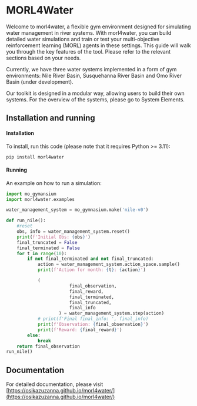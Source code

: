 # MORL4Water
<!-- start main body -->
<!-- Repository with a mondular gym environment, which lets you build a multi-objective water simulations to train you MORL agents on. -->
Welcome to morl4water, a flexible gym environment designed for simulating water management in river systems. With morl4water, 
you can build detailed water simulations and train or test your multi-objective reinforcement learning (MORL) agents in these settings. 
This guide will walk you through the key features of the tool. Please refer to the relevant sections based on your needs. 

Currently, we have three water systems implemented in a form of gym environments: Nile River Basin, Susquehanna River Basin and Omo River Basin (under development).

Our toolkit is designed in a modular way, allowing users to build their own systems. For the overview of the systems, please go to System Elements.


## Installation and running
<!-- start installation-->
#### Installation
To install, run this code (please note that it requires Python >= 3.11): 

```
pip install morl4water
```

#### Running
An example on how to run a simulation:

```python
import mo_gymansium
import morl4water.examples

water_management_system = mo_gymnasium.make('nile-v0')

def run_nile():
    #reset
    obs, info = water_management_system.reset()
    print(f'Initial Obs: {obs}')
    final_truncated = False
    final_terminated = False
    for t in range(10):
        if not final_terminated and not final_truncated:
            action = water_management_system.action_space.sample()
            print(f'Action for month: {t}: {action}')

            (
                        final_observation,
                        final_reward,
                        final_terminated,
                        final_truncated,
                        final_info
                    ) = water_management_system.step(action)
            # print(f'Final final_info: ', final_info)
            print(f'Observation: {final_observation}')
            print(f'Reward: {final_reward}')         
        else:
            break
    return final_observation
run_nile()
```
<!-- end installation-->


## Documentation

For detailed documentation, please visit [https://osikazuzanna.github.io/morl4water/](https://osikazuzanna.github.io/morl4water/)









<!-- [Structure](file:///C:/Users/milos/Desktop/ROB_Delft/Courses/Year_2/HIPPO_Internship/Active_Codes_HIPPO/morl4water/docs/_build/html/quickstart/code_structure.html) -->
<!-- To illustrate explanation further the Nile river simulation will serve as an example. Thus  -->
<!-- end creating a simulation -->

<!-- end main body -->
